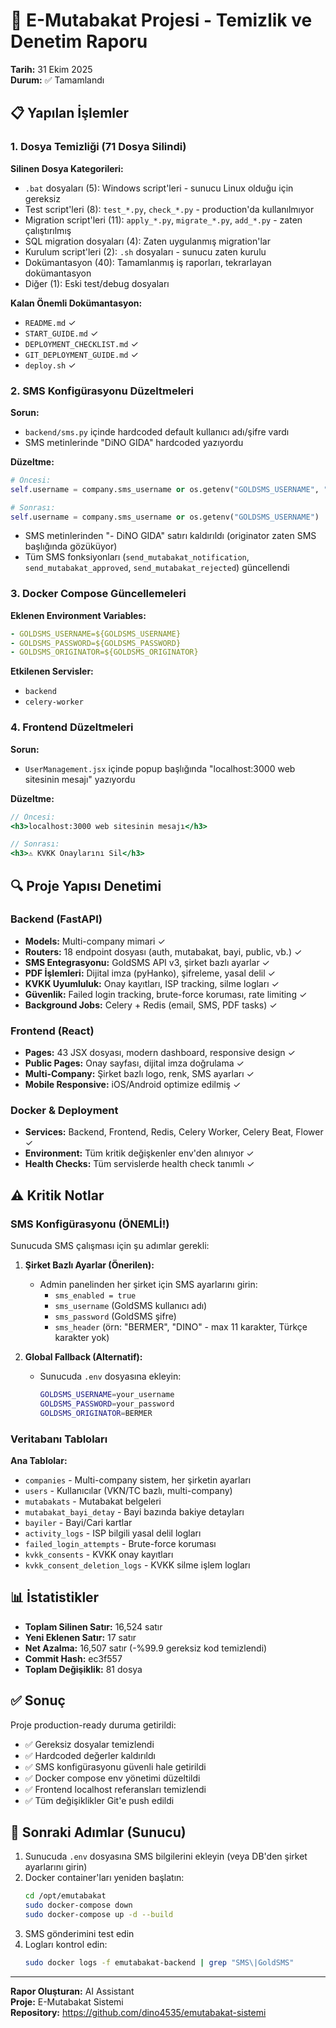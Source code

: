 # 🧹 E-Mutabakat Projesi - Temizlik ve Denetim Raporu

**Tarih:** 31 Ekim 2025  
**Durum:** ✅ Tamamlandı

## 📋 Yapılan İşlemler

### 1. Dosya Temizliği (71 Dosya Silindi)

**Silinen Dosya Kategorileri:**
- `.bat` dosyaları (5): Windows script'leri - sunucu Linux olduğu için gereksiz
- Test script'leri (8): `test_*.py`, `check_*.py` - production'da kullanılmıyor
- Migration script'leri (11): `apply_*.py`, `migrate_*.py`, `add_*.py` - zaten çalıştırılmış
- SQL migration dosyaları (4): Zaten uygulanmış migration'lar
- Kurulum script'leri (2): `.sh` dosyaları - sunucu zaten kurulu
- Dokümantasyon (40): Tamamlanmış iş raporları, tekrarlayan dokümantasyon
- Diğer (1): Eski test/debug dosyaları

**Kalan Önemli Dokümantasyon:**
- `README.md` ✓
- `START_GUIDE.md` ✓
- `DEPLOYMENT_CHECKLIST.md` ✓
- `GIT_DEPLOYMENT_GUIDE.md` ✓
- `deploy.sh` ✓

### 2. SMS Konfigürasyonu Düzeltmeleri

**Sorun:**
- `backend/sms.py` içinde hardcoded default kullanıcı adı/şifre vardı
- SMS metinlerinde "DiNO GIDA" hardcoded yazıyordu

**Düzeltme:**
```python
# Öncesi:
self.username = company.sms_username or os.getenv("GOLDSMS_USERNAME", "dinogıda45")

# Sonrası:
self.username = company.sms_username or os.getenv("GOLDSMS_USERNAME")
```

- SMS metinlerinden "- DiNO GIDA" satırı kaldırıldı (originator zaten SMS başlığında gözüküyor)
- Tüm SMS fonksiyonları (`send_mutabakat_notification`, `send_mutabakat_approved`, `send_mutabakat_rejected`) güncellendi

### 3. Docker Compose Güncellemeleri

**Eklenen Environment Variables:**
```yaml
- GOLDSMS_USERNAME=${GOLDSMS_USERNAME}
- GOLDSMS_PASSWORD=${GOLDSMS_PASSWORD}
- GOLDSMS_ORIGINATOR=${GOLDSMS_ORIGINATOR}
```

**Etkilenen Servisler:**
- `backend`
- `celery-worker`

### 4. Frontend Düzeltmeleri

**Sorun:**
- `UserManagement.jsx` içinde popup başlığında "localhost:3000 web sitesinin mesajı" yazıyordu

**Düzeltme:**
```jsx
// Öncesi:
<h3>localhost:3000 web sitesinin mesajı</h3>

// Sonrası:
<h3>⚠️ KVKK Onaylarını Sil</h3>
```

## 🔍 Proje Yapısı Denetimi

### Backend (FastAPI)
- **Models:** Multi-company mimari ✓
- **Routers:** 18 endpoint dosyası (auth, mutabakat, bayi, public, vb.) ✓
- **SMS Entegrasyonu:** GoldSMS API v3, şirket bazlı ayarlar ✓
- **PDF İşlemleri:** Dijital imza (pyHanko), şifreleme, yasal delil ✓
- **KVKK Uyumluluk:** Onay kayıtları, ISP tracking, silme logları ✓
- **Güvenlik:** Failed login tracking, brute-force koruması, rate limiting ✓
- **Background Jobs:** Celery + Redis (email, SMS, PDF tasks) ✓

### Frontend (React)
- **Pages:** 43 JSX dosyası, modern dashboard, responsive design ✓
- **Public Pages:** Onay sayfası, dijital imza doğrulama ✓
- **Multi-Company:** Şirket bazlı logo, renk, SMS ayarları ✓
- **Mobile Responsive:** iOS/Android optimize edilmiş ✓

### Docker & Deployment
- **Services:** Backend, Frontend, Redis, Celery Worker, Celery Beat, Flower ✓
- **Environment:** Tüm kritik değişkenler env'den alınıyor ✓
- **Health Checks:** Tüm servislerde health check tanımlı ✓

## ⚠️ Kritik Notlar

### SMS Konfigürasyonu (ÖNEMLİ!)

Sunucuda SMS çalışması için şu adımlar gerekli:

1. **Şirket Bazlı Ayarlar (Önerilen):**
   - Admin panelinden her şirket için SMS ayarlarını girin:
     - `sms_enabled = true`
     - `sms_username` (GoldSMS kullanıcı adı)
     - `sms_password` (GoldSMS şifre)
     - `sms_header` (örn: "BERMER", "DINO" - max 11 karakter, Türkçe karakter yok)

2. **Global Fallback (Alternatif):**
   - Sunucuda `.env` dosyasına ekleyin:
     ```bash
     GOLDSMS_USERNAME=your_username
     GOLDSMS_PASSWORD=your_password
     GOLDSMS_ORIGINATOR=BERMER
     ```

### Veritabanı Tabloları

**Ana Tablolar:**
- `companies` - Multi-company sistem, her şirketin ayarları
- `users` - Kullanıcılar (VKN/TC bazlı, multi-company)
- `mutabakats` - Mutabakat belgeleri
- `mutabakat_bayi_detay` - Bayi bazında bakiye detayları
- `bayiler` - Bayi/Cari kartlar
- `activity_logs` - ISP bilgili yasal delil logları
- `failed_login_attempts` - Brute-force koruması
- `kvkk_consents` - KVKK onay kayıtları
- `kvkk_consent_deletion_logs` - KVKK silme işlem logları

## 📊 İstatistikler

- **Toplam Silinen Satır:** 16,524 satır
- **Yeni Eklenen Satır:** 17 satır
- **Net Azalma:** 16,507 satır (-%99.9 gereksiz kod temizlendi)
- **Commit Hash:** ec3f557
- **Toplam Değişiklik:** 81 dosya

## ✅ Sonuç

Proje production-ready duruma getirildi:
- ✅ Gereksiz dosyalar temizlendi
- ✅ Hardcoded değerler kaldırıldı
- ✅ SMS konfigürasyonu güvenli hale getirildi
- ✅ Docker compose env yönetimi düzeltildi
- ✅ Frontend localhost referansları temizlendi
- ✅ Tüm değişiklikler Git'e push edildi

## 🚀 Sonraki Adımlar (Sunucu)

1. Sunucuda `.env` dosyasına SMS bilgilerini ekleyin (veya DB'den şirket ayarlarını girin)
2. Docker container'ları yeniden başlatın:
   ```bash
   cd /opt/emutabakat
   sudo docker-compose down
   sudo docker-compose up -d --build
   ```
3. SMS gönderimini test edin
4. Logları kontrol edin:
   ```bash
   sudo docker logs -f emutabakat-backend | grep "SMS\|GoldSMS"
   ```

---

**Rapor Oluşturan:** AI Assistant  
**Proje:** E-Mutabakat Sistemi  
**Repository:** https://github.com/dino4535/emutabakat-sistemi

